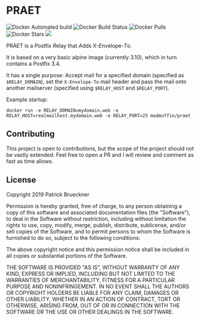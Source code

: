 PRAET
==

![Docker Automated build](https://img.shields.io/docker/automated/madmuffin/praet) 
![Docker Build Status](https://img.shields.io/docker/build/madmuffin/praet)
![Docker Pulls](https://img.shields.io/docker/pulls/madmuffin/praet)
![Docker Stars](https://img.shields.io/docker/stars/madmuffin/praet)
[![](https://images.microbadger.com/badges/image/madmuffin/praet.svg)](https://microbadger.com/images/madmuffin/praet "Get your own image badge on microbadger.com")

PRAET is a *P*ostfix *R*elay that *A*dds X-*E*nvelope-*T*o.

It is based on a very basic alpine image (currently 3.10), which in turn contains a Postfix 3.4.

It has a single purpose: Accept mail for a specified domain (specified as `$RELAY_DOMAIN`), set the `X-Envelope-To` mail header and pass the mail onto another mailserver (specified using `$RELAY_HOST` and `$RELAY_PORT`).

Example startup:

    docker run -e RELAY_DOMAIN=mydomain.web -e RELAY_HOST=realmailhost.mydomain.web -e RELAY_PORT=25 madmuffin/praet


Contributing
--

This project is open to contributions, but the scope of the project should not be vastly extended. Feel free to open a PR and I will review and comment as fast as time allows.


License
--

Copyright 2019 Patrick Brueckner

Permission is hereby granted, free of charge, to any person obtaining a copy of this software and associated documentation files (the "Software"), to deal in the Software without restriction, including without limitation the rights to use, copy, modify, merge, publish, distribute, sublicense, and/or sell copies of the Software, and to permit persons to whom the Software is furnished to do so, subject to the following conditions:

The above copyright notice and this permission notice shall be included in all copies or substantial portions of the Software.

THE SOFTWARE IS PROVIDED "AS IS", WITHOUT WARRANTY OF ANY KIND, EXPRESS OR IMPLIED, INCLUDING BUT NOT LIMITED TO THE WARRANTIES OF MERCHANTABILITY, FITNESS FOR A PARTICULAR PURPOSE AND NONINFRINGEMENT. IN NO EVENT SHALL THE AUTHORS OR COPYRIGHT HOLDERS BE LIABLE FOR ANY CLAIM, DAMAGES OR OTHER LIABILITY, WHETHER IN AN ACTION OF CONTRACT, TORT OR OTHERWISE, ARISING FROM, OUT OF OR IN CONNECTION WITH THE SOFTWARE OR THE USE OR OTHER DEALINGS IN THE SOFTWARE.
